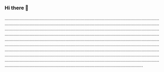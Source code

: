 ### Hi there 👋

...........................................................................................................................................................................................................................................................................................................................................................................................................................................................................................................................................................................................................................................................................................................................................................................................................................................................................................................................................................................................................................................................................................................................................................................................................................................................................
